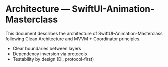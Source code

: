 # Architecture — SwiftUI-Animation-Masterclass

This document describes the architecture of SwiftUI-Animation-Masterclass following Clean Architecture and MVVM + Coordinator principles.



- Clear boundaries between layers
- Dependency inversion via protocols
- Testability by design (DI, protocol-first)
